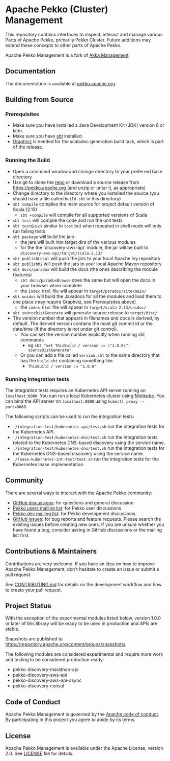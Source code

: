 # Apache Pekko (Cluster) Management

This repository contains interfaces to inspect, interact and manage various Parts of Apache Pekko, primarily Pekko Cluster.
Future additions may extend these concepts to other parts of Apache Pekko.

Apache Pekko Management is a fork of [Akka Management](https://github.com/akka/akka-management)

## Documentation

The documentation is available at
[pekko.apache.org](https://pekko.apache.org/docs/pekko-management/current/).

## Building from Source

### Prerequisites
- Make sure you have installed a Java Development Kit (JDK) version 8 or later.
- Make sure you have [sbt](https://www.scala-sbt.org/) installed.
- [Graphviz](https://graphviz.gitlab.io/download/) is needed for the scaladoc generation build task, which is part of the release.

### Running the Build
- Open a command window and change directory to your preferred base directory
- Use git to clone the [repo](https://github.com/apache/pekko-management) or download a source release from https://pekko.apache.org (and unzip or untar it, as appropriate)
- Change directory to the directory where you installed the source (you should have a file called `build.sbt` in this directory)
- `sbt compile` compiles the main source for project default version of Scala (2.13)
    - `sbt +compile` will compile for all supported versions of Scala
- `sbt test` will compile the code and run the unit tests
- `sbt testQuick` similar to `test` but when repeated in shell mode will only run failing tests
- `sbt package` will build the jars
    - the jars will built into target dirs of the various modules
    - for the the 'discovery-aws-api' module, the jar will be built to `discovery-aws-api/target/scala-2.13/`
- `sbt publishLocal` will push the jars to your local Apache Ivy repository
- `sbt publishM2` will push the jars to your local Apache Maven repository
- `sbt docs/paradox` will build the docs (the ones describing the module features)
    - `sbt docs/paradoxBrowse` does the same but will open the docs in your browser when complete
    - the `index.html` file will appear in `target/paradox/site/main/`
- `sbt unidoc` will build the Javadocs for all the modules and load them to one place (may require Graphviz, see Prerequisites above)
    - the `index.html` file will appear in `target/scala-2.13/unidoc/`
- `sbt sourceDistGenerate` will generate source release to `target/dist/`
- The version number that appears in filenames and docs is derived, by default. The derived version contains the most git commit id or the date/time (if the directory is not under git control).
    - You can set the version number explicitly when running sbt commands
        - eg `sbt "set ThisBuild / version := \"1.0.0\"; sourceDistGenerate"`
    - Or you can add a file called `version.sbt` to the same directory that has the `build.sbt` containing something like
        - `ThisBuild / version := "1.0.0"`

### Running integration tests

The integration tests requires an Kubernetes API server running on `localhost:8080`. You can run a local Kubernetes cluster using [Minikube](https://kubernetes.io/docs/tasks/tools/install-minikube/).
You can bind the API server on `localhost:8080` using `kubectl proxy --port=8080`.

The following scripts can be used to run the integration tests:

- `./integration-test/kubernetes-api/test.sh` run the integration tests for the Kubernetes API.
- `./integration-test/kubernetes-dns/test.sh` run the integration tests related to the Kubernetes DNS-based discovery using the service name.
- `./integration-test/kubernetes-dns/test.sh` run the integration tests for the Kubernetes DNS-based discovery using the service name.
- `./lease-kubernetes-int-test/test.sh` run the integration tests for the Kubernetes lease implementation.

## Community

There are several ways to interact with the Apache Pekko community:

- [GitHub discussions](https://github.com/apache/pekko-management/discussions): for questions and general discussion.
- [Pekko users mailing list](https://lists.apache.org/list.html?users@pekko.apache.org): for Pekko user discussions.
- [Pekko dev mailing list](https://lists.apache.org/list.html?dev@pekko.apache.org): for Pekko development discussions.
- [GitHub issues](https://github.com/apache/pekko-management/issues): for bug reports and feature requests. Please search the existing issues before creating new ones. If you are unsure whether you have found a bug, consider asking in GitHub discussions or the mailing list first.

## Contributions & Maintainers

Contributions are very welcome. If you have an idea on how to improve Apache Pekko Management, don't hesitate to create an issue or submit a pull request.

See [CONTRIBUTING.md](https://github.com/apache/pekko-management/blob/main/CONTRIBUTING.md) for details on the development workflow and how to create your pull request.

## Project Status

With the exception of the experimental modules listed below, version 1.0.0 or later of this library
will be ready to be used in production and APIs are stable.

Snapshots are published to https://repository.apache.org/content/groups/snapshots/.

The following modules are considered experimental and require more work and testing to be considered production ready:

* pekko-discovery-marathon-api
* pekko-discovery-aws-api
* pekko-discovery-aws-api-async
* pekko-discovery-consul

## Code of Conduct

Apache Pekko Management is governed by the [Apache code of conduct](https://www.apache.org/foundation/policies/conduct.html). By participating in this project you agree to abide by its terms.

## License

Apache Pekko Management is available under the Apache License, version 2.0. See [LICENSE](https://github.com/apache/pekko-management/blob/main/LICENSE) file for details.
